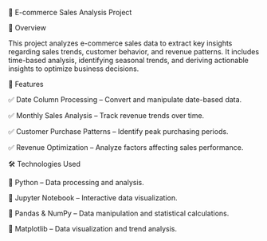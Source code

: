 🛒 E-commerce Sales Analysis Project

📖 Overview

This project analyzes e-commerce sales data to extract key insights regarding sales trends, customer behavior, and revenue patterns. It includes time-based analysis, identifying seasonal trends, and deriving actionable insights to optimize business decisions.

🚀 Features

✅ Date Column Processing – Convert and manipulate date-based data.

✅ Monthly Sales Analysis – Track revenue trends over time.

✅ Customer Purchase Patterns – Identify peak purchasing periods.

✅ Revenue Optimization – Analyze factors affecting sales performance.

🛠️ Technologies Used

📌 Python – Data processing and analysis.

📌 Jupyter Notebook – Interactive data visualization.

📌 Pandas & NumPy – Data manipulation and statistical calculations.

📌 Matplotlib – Data visualization and trend analysis.
